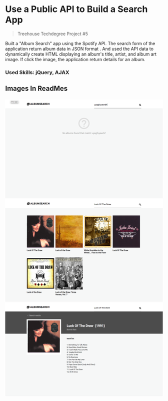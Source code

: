 # Use a Public API to Build a Search App
>Treehouse Techdegree Project #5

Built a "Album Search" app using the Spotify API.  The search form of the application return album data in JSON format . And used the API data to dynamically create HTML displaying an album's title, artist, and album art image. If click the image, the application return details for an album. 

### Used Skills: jQuery, AJAX

## Images In ReadMes
### 
![](examples/no-albums-found.png)
![](examples/search_album.png)
![](examples/album_detail.png)

